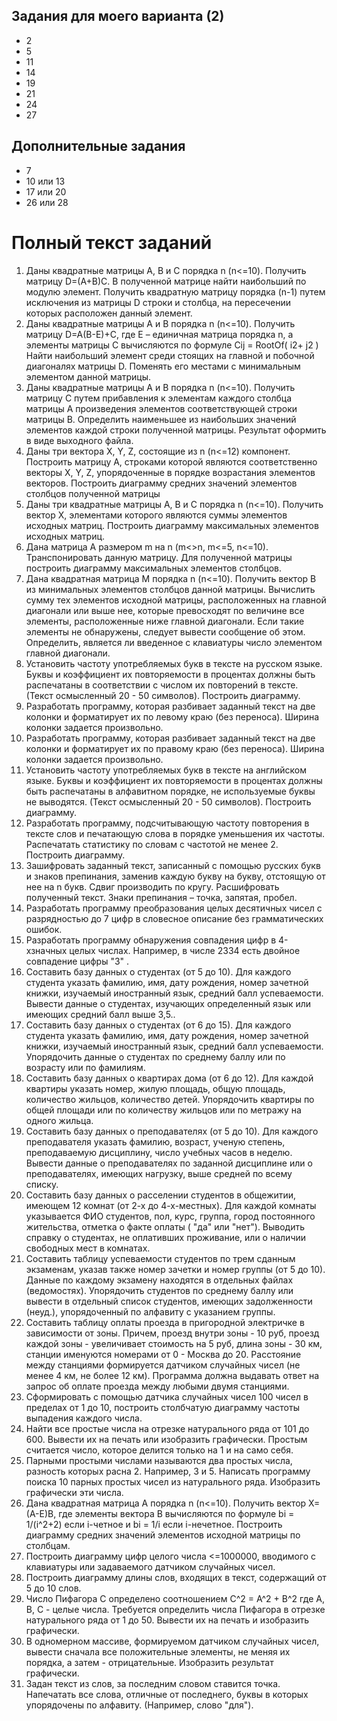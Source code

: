 ﻿Задания для моего варианта (2)
------------------------------
* 2
* 5
* 11
* 14
* 19
* 21
* 24
* 27

Дополнительные задания
----------------------
* 7
* 10 или 13
* 17 или 20
* 26 или 28

Полный текст заданий
====================

1. Даны квадратные матрицы А, В и С порядка  n (n<=10). Получить матрицу D=(A+B)C. В полученной матрице найти наибольший по модулю элемент. Получить квадратную матрицу порядка (n-1) путем исключения из матрицы D строки и столбца, на пересечении которых расположен данный элемент. 
2. Даны квадратные матрицы А и В порядка  n (n<=10). Получить матрицу D=A(B-E)+C, где E – единичная матрица порядка  n, а элементы матрицы C вычисляются по формуле Cij = RootOf( i2+ j2 ) Найти наибольший  элемент среди стоящих на главной и побочной диагоналях матрицы D. Поменять его местами с минимальным элементом данной матрицы. 
3. Даны квадратные матрицы А и В порядка  n (n<=10). Получить матрицу C  путем прибавления к элементам каждого столбца матрицы А произведения элементов соответствующей строки матрицы В. Определить наименьшее из наибольших значений элементов каждой строки полученной матрицы. Результат оформить в виде выходного файла.
4. Даны три вектора X, Y, Z, состоящие из n (n<=12) компонент. Построить матрицу А, строками которой являются соответственно векторы X, Y, Z, упорядоченные в порядке возрастания элементов векторов. Построить диаграмму средних значений элементов столбцов полученной матрицы
5. Даны три квадратные матрицы А, В и С порядка  n (n<=10). Получить вектор Х, элементами которого являются суммы элементов исходных матриц. Построить диаграмму максимальных элементов исходных матриц.
6. Дана матрица А размером  m на n  (m<>n, m<=5, n<=10). Транспонировать  данную матрицу. Для полученной матрицы построить диаграмму максимальных элементов столбцов.
7. Дана квадратная матрица М порядка  n (n<=10). Получить вектор В из минимальных элементов столбцов данной матрицы. Вычислить сумму тех элементов исходной матрицы, расположенных на главной диагонали или выше нее, которые превосходят по величине все элементы, расположенные  ниже главной диагонали. Если такие элементы не обнаружены, следует вывести сообщение об этом. Определить, является ли введенное с клавиатуры число элементом главной диагонали.
8. Установить частоту употребляемых букв в тексте на русском языке. Буквы и коэффициент их повторяемости в процентах должны быть распечатаны в соответствии с числом их повторений в тексте. (Текст осмысленный 20 - 50 символов). Построить диаграмму.
9. Разработать программу, которая разбивает заданный текст на две колонки и форматирует их по левому краю (без переноса). Ширина колонки задается произвольно.
10. Разработать программу, которая разбивает заданный текст на две колонки и форматирует их по правому краю (без переноса). Ширина колонки задается произвольно.
11. Установить частоту употребляемых букв в тексте на английском языке. Буквы и коэффициент их повторяемости в процентах должны быть распечатаны в алфавитном порядке, не используемые буквы не выводятся. (Текст осмысленный 20 - 50 символов). Построить диаграмму.
12. Разработать программу, подсчитывающую частоту повторения в тексте слов и печатающую слова в порядке уменьшения их частоты. Распечатать статистику по словам с частотой не менее 2. Построить диаграмму.
13. Зашифровать заданный текст, записанный с помощью русских букв и знаков препинания, заменив каждую букву на букву, отстоящую от нее на n букв. Сдвиг производить по кругу. Расшифровать полученный текст. Знаки препинания – точка, запятая, пробел.
14. Разработать программу преобразования целых десятичных чисел с разрядностью до 7 цифр в словесное описание без грамматических ошибок.
15. Разработать программу обнаружения совпадения цифр в 4-хзначных целых числах. Например, в числе 2334 есть двойное совпадение цифры "3" .
16. Составить базу данных о студентах (от 5 до 10). Для каждого студента указать фамилию, имя, дату рождения, номер зачетной книжки, изучаемый иностранный язык, средний балл успеваемости. Вывести данные о студентах, изучающих определенный язык или имеющих средний балл выше 3,5..
17. Составить базу данных о студентах (от 6 до 15). Для каждого студента указать фамилию, имя, дату рождения, номер зачетной книжки, изучаемый иностранный язык, средний балл успеваемости. Упорядочить данные о студентах по среднему баллу или по возрасту или по фамилиям.
18. Составить базу данных о квартирах дома (от 6 до 12). Для каждой квартиры указать номер, жилую площадь, общую площадь, количество жильцов, количество детей. Упорядочить квартиры по общей площади или по количеству жильцов или по метражу на одного жильца.
19. Составить базу данных о преподавателях (от 5 до 10). Для каждого преподавателя указать фамилию, возраст, ученую степень, преподаваемую дисциплину, число учебных часов в неделю. Вывести данные о преподавателях по заданной дисциплине или о преподавателях, имеющих нагрузку, выше средней по всему списку.
20. Составить базу данных о расселении студентов в общежитии, имеющем 12 комнат (от 2-х до 4-х-местных). Для каждой комнаты указывается ФИО студентов, пол, курс, группа, город постоянного жительства, отметка о факте оплаты ( "да" или "нет"). Выводить справку о студентах, не оплативших проживание, или о наличии свободных мест в комнатах. 
21. Составить таблицу успеваемости студентов по трем сданным экзаменам, указав также номер зачетки и номер группы (от 5 до 10). Данные по каждому экзамену находятся в отдельных файлах (ведомостях). Упорядочить студентов по среднему баллу или вывести в отдельный список студентов, имеющих задолженности (неуд.), упорядоченный по алфавиту с указанием группы.
22. Составить таблицу оплаты проезда в пригородной электричке в зависимости от зоны. Причем, проезд внутри зоны - 10 руб, проезд каждой зоны - увеличивает стоимость на 5 руб, длина зоны - 30 км, станции именуются номерами от 0 - Москва до 20. Расстояние между станциями формируется датчиком случайных чисел (не менее 4 км, не более 12 км). Программа должна выдавать ответ на запрос об оплате проезда между любыми двумя станциями. 
23. Сформировать с помощью датчика случайных чисел 100 чисел в пределах от 1 до 10, построить столбчатую диаграмму частоты выпадения каждого числа.
24. Найти все простые числа на отрезке натурального ряда от 101 до 600. Вывести их на печать или изобразить графически. Простым считается число, которое делится только на 1 и на само себя.
25. Парными простыми числами называются два простых числа, разность которых расна 2. Например, 3 и 5. Написать программу поиска 10 парных простых чисел из натурального ряда. Изобразить графически эти числа.
26. Дана квадратная матрица А порядка  n (n<=10). Получить вектор Х=(А-Е)В, где элементы вектора В вычисляются по формуле bi = 1/(i^2+2) если i-четное и bi = 1/i если i-нечетное. Построить диаграмму средних значений элементов исходной матрицы по столбцам.
27. Построить диаграмму цифр целого числа <=1000000, вводимого с клавиатуры или задаваемого датчиком случайных чисел.
28. Построить диаграмму длины слов, входящих в текст, содержащий от 5 до 10 слов.
29. Число Пифагора С определено соотношением C^2 = A^2 + B^2 где A, B, C - целые числа. Требуется определить числа Пифагора в отрезке натурального ряда от 1 до 50. Вывести их на печать и изобразить графически.  
30. В одномерном массиве, формируемом датчиком случайных чисел, вывести сначала все положительные элементы, не меняя их порядка, а затем - отрицательные. Изобразить результат графически. 
31. Задан текст из слов, за последним словом ставится точка. Напечатать все слова, отличные от последнего,  буквы в которых упорядочены по алфавиту. (Например, слово "для").